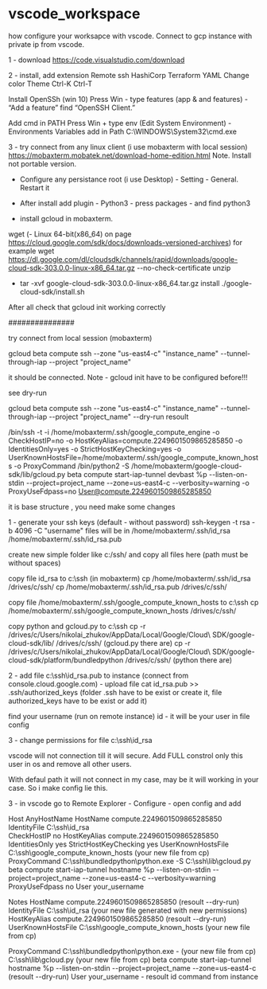 # vscode_workspace
how configure your worksapce with vscode. Connect to gcp instance with private ip from vscode.





1 - download
https://code.visualstudio.com/download

2 - install, add extension 
Remote ssh
HashiCorp Terraform 
YAML
Change color Theme Ctrl-K Ctrl-T

Install OpenSSh (win 10) 
Press Win - type features (app & and features) - “Add a feature” find “OpenSSH Client.”

Add cmd in PATH 
Press Win + type env (Edit System Environment) - Environments Variables add in Path C:\WINDOWS\System32\cmd.exe

3 - try connect from any linux client (i use mobaxterm with local session) 
https://mobaxterm.mobatek.net/download-home-edition.html
Note. Install not portable version. 

- Configure any persistance root (i use Desktop) - Setting - General. Restart it

- After install add plugin - Python3 - press packages - and find python3

- install gcloud in mobaxterm. 

wget (- Linux 64-bit(x86_64) on page https://cloud.google.com/sdk/docs/downloads-versioned-archives)
  for example wget https://dl.google.com/dl/cloudsdk/channels/rapid/downloads/google-cloud-sdk-303.0.0-linux-x86_64.tar.gz --no-check-certificate
unzip
  - tar -xvf google-cloud-sdk-303.0.0-linux-x86_64.tar.gz
install 
  ./google-cloud-sdk/install.sh


After all check that gcloud init working correctly

###############

try connect from local session (mobaxterm)

gcloud beta compute ssh --zone "us-east4-c" "instance_name" --tunnel-through-iap --project "project_name"

it should be connected. 
Note - gcloud init have to be configured before!!!

see dry-run

gcloud beta compute ssh --zone "us-east4-c" "instance_name" --tunnel-through-iap --project "project_name" --dry-run
resoult 

/bin/ssh -t -i /home/mobaxterm/.ssh/google_compute_engine -o CheckHostIP=no -o HostKeyAlias=compute.2249601509865285850 -o IdentitiesOnly=yes -o StrictHostKeyChecking=yes -o UserKnownHostsFile=/home/mobaxterm/.ssh/google_compute_known_hosts -o ProxyCommand /bin/python2 -S /home/mobaxterm/google-cloud-sdk/lib/gcloud.py beta compute start-iap-tunnel devbast %p --listen-on-stdin --project=project_name --zone=us-east4-c --verbosity=warning -o ProxyUseFdpass=no User@compute.2249601509865285850

it is base structure , you need make some changes

1 - generate your ssh keys  (default - without password)
ssh-keygen -t rsa -b 4096 -C "username"
files will be in 
/home/mobaxterm/.ssh/id_rsa
/home/mobaxterm/.ssh/id_rsa.pub

create new simple folder like c:/ssh/ and copy all files here (path must be without spaces)


copy file id_rsa to c:\ssh (in mobaxterm)
cp /home/mobaxterm/.ssh/id_rsa /drives/c/ssh/
cp /home/mobaxterm/.ssh/id_rsa.pub /drives/c/ssh/


copy file /home/mobaxterm/.ssh/google_compute_known_hosts to c:\ssh
cp /home/mobaxterm/.ssh/google_compute_known_hosts  /drives/c/ssh/


copy python and gcloud.py to c:\ssh
cp -r /drives/c/Users/nikolai_zhukov/AppData/Local/Google/Cloud\ SDK/google-cloud-sdk/lib/ /drives/c/ssh/  (gcloud.py there are)
cp -r /drives/c/Users/nikolai_zhukov/AppData/Local/Google/Cloud\ SDK/google-cloud-sdk/platform/bundledpython /drives/c/ssh/  (python there are)

2 - add file  c:\ssh\id_rsa.pub to instance (connect from console.cloud.google.com) - upload file
cat id_rsa.pub >> .ssh/authorized_keys
(folder .ssh have to be exist or create it, file authorized_keys have to be exist or add it)

find your username (run on remote instance)
id - it will be your user in file config



3 - change permissions for file c:\ssh\id_rsa

vscode will  not connection till it will secure. Add FULL constrol  only this user in os and remove all other users. 


With defaul path it will not connect in my case, may be it will working in your case.
So i make config lie this.


3 - in vscode go to Remote Explorer - Configure - open config and add


Host AnyHostName
  HostName compute.2249601509865285850                          
  IdentityFile C:\ssh\id_rsa                                    
  CheckHostIP no
  HostKeyAlias compute.2249601509865285850                      
  IdentitiesOnly yes
  StrictHostKeyChecking yes
  UserKnownHostsFile C:\ssh\google_compute_known_hosts          (your new file from cp)
  ProxyCommand C:\ssh\bundledpython\python.exe -S C:\ssh\lib\gcloud.py beta compute start-iap-tunnel hostname %p --listen-on-stdin --project=project_name --zone=us-east4-c --verbosity=warning
  ProxyUseFdpass no
  User your_username 
  
  
  Notes
  HostName compute.2249601509865285850                                                                     (resoult --dry-run)
  IdentityFile C:\ssh\id_rsa                                                                               (your new file generated with new permissions)
  HostKeyAlias compute.2249601509865285850                                                                 (resoult --dry-run)
  UserKnownHostsFile C:\ssh\google_compute_known_hosts                                                     (your new file from cp)

  ProxyCommand C:\ssh\bundledpython\python.exe -                                                           (your new file from cp) 
  C:\ssh\lib\gcloud.py                                                                                     (your new file from cp) 
  beta compute start-iap-tunnel hostname %p --listen-on-stdin --project=project_name --zone=us-east4-c     (resoult --dry-run)
  User your_username  - resoult id command from instance 

